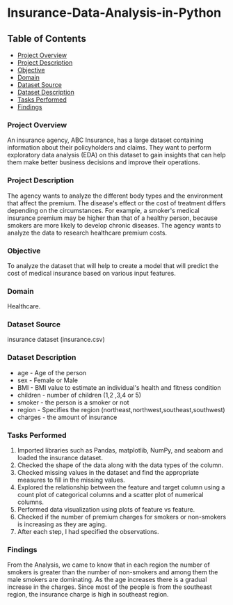 # Insurance-Data-Analysis-in-Python

## Table of Contents
- [Project Overview](#project-overview)
- [Project Description](#project-description)
- [Objective](#objective)
- [Domain](#domain)
- [Dataset Source](#dataset-source)
- [Dataset Description](#dataset-description)
- [Tasks Performed](#tasks-performed)
- [Findings](#findings)
  
### Project Overview
An insurance agency, ABC Insurance, has a large dataset containing information about their policyholders and claims. They want to perform exploratory data analysis (EDA) on this dataset to gain insights that can help them make better business decisions and improve their operations.

### Project Description
The agency wants to analyze the different body types and the environment that affect the premium. The disease's effect or the cost of treatment differs depending on the circumstances. For example, a smoker's medical insurance premium may be higher than that of a healthy person, because smokers are more likely to develop chronic diseases. The agency wants to analyze the data to research healthcare premium costs. 

### Objective
To analyze the dataset that will help to create a model that will predict the cost of medical insurance based on various input features. 

### Domain
Healthcare. 

### Dataset Source
insurance dataset (insurance.csv) 

### Dataset Description
- age - Age of the person
- sex - Female or Male
- BMI - BMI value to estimate an individual's health and fitness condition
- children - number of children (1,2 ,3,4 or 5)
- smoker - the person is a smoker or not
- region - Specifies the region (northeast,northwest,southeast,southwest)
- charges - the amount of insurance   

### Tasks Performed
1. Imported libraries such as Pandas, matplotlib, NumPy, and seaborn and loaded the insurance dataset.
2. Checked the shape of the data along with the data types of the column.
3. Checked missing values in the dataset and find the appropriate measures to fill in the missing values.
4. Explored the relationship between the feature and target column using a count plot of categorical columns and a scatter plot of numerical columns.
5. Performed data visualization using plots of feature vs feature.
6. Checked if the number of premium charges for smokers or non-smokers is increasing as they are aging.
7. After each step, I had specified the observations.

### Findings
From the Analysis, we came to know that in each region the number of smokers is greater than the number of non-smokers  and among them the male smokers are dominating.
As the age increases there is a gradual increase in the charges.
Since most of the people is from the southeast region, the insurance charge is high in southeast region.
